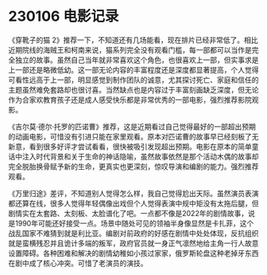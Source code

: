 # 230106 电影记录


《穿靴子的猫 2》推荐一下，不知道还有几场能看，现在排片已经非常低了。相比近期院线的海贼王和柯南来说，猫系列完全没有观看门槛，每一部都可以当作是完全独立的故事。虽然自己当年就非常喜欢这个角色，也很喜欢上一部，但实事求是上一部还是略微低幼。这一部无论内容的丰富程度还是深度都显著提高，个人觉得可看性远高于上一部，明显感觉到制作团队的诚意，尤其探讨死亡、家庭和信任的主题虽然难免套路却也很讨喜。当然缺点也是内容过于丰富刻画缺乏深度，但无论作为合家欢教育孩子还是成人感受快乐都是非常优秀的一部电影，强烈推荐影院观影。

《吉尔莫·德尔·托罗的匹诺曹》推荐，这是近期看过自己觉得最好的一部超出预期的动画电影，可惜没有引进只能在家里观看。原本对匹诺曹的故事早已经刻板了无新意，看到很多好评才尝试看看，很快被吸引发现超出预期。电影在原本的简单童话中注入时代背景和关于生命的神话隐喻，虽然故事依然是那个活动木偶的故事却完全脱胎换骨赋予新的生命，更真实也更深刻，惊叹导演和编剧的能力。强烈推荐观看。

《万里归途》差评，不知道别人觉得怎么样，我自己觉得尬出天际。虽然演员表演都还算在线，很多人觉得年轻偶像出戏但个人觉得表演中规中矩没有太拖后腿，但剧情实在太套路、太刻板、太脸谱化了吧。一点都不像是2022年的剧情故事，说是1990年可能还好接受一点。场景中随处可见的领袖半身像显然是卡扎菲，这个战乱国家不难猜到就是利比亚。编剧对前政府的好感在剧情中处处体现，反抗组织就是蛮横残忍并且诡计多端的叛军，政府官员就一身正气凛然地给主角一行人故意设置障碍。各种困难和解决的剧情幼稚如小孩过家家，俄罗斯轮盘这种老掉牙东西在剧中成了核心冲突。可惜了老演员的演技。

